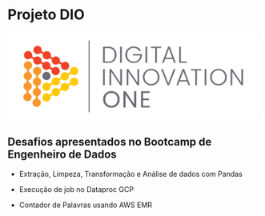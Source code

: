 # Projeto DIO

<p align="center"><img src="./DIO.png" width="500"></p>



## Desafios apresentados no Bootcamp de Engenheiro de Dados

<ul>
  <li>Extração, Limpeza, Transformação e Análise de dados com Pandas
  <p>
  <li>Execução de job no Dataproc GCP
  <p>
  <li>Contador de Palavras usando AWS EMR

</ul>
